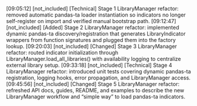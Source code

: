 [09:05:12] [not_included] [Technical] Stage 1 LibraryManager refactor: removed automatic pandas-ta loader instantiation so indicators no longer self-register on import and verified manual bootstrap path.
[09:12:47] [not_included] [Added] Stage 2 LibraryManager refactor: implemented dynamic pandas-ta discovery/registration that generates LibraryIndicator wrappers from function signatures and plugged them into the factory lookup.
[09:20:03] [not_included] [Changed] Stage 3 LibraryManager refactor: routed indicator initialization through LibraryManager.load_all_libraries() with availability logging to centralize external library setup.
[09:33:18] [not_included] [Technical] Stage 4 LibraryManager refactor: introduced unit tests covering dynamic pandas-ta registration, logging hooks, error propagation, and LibraryManager access.
[09:45:56] [not_included] [Changed] Stage 5 LibraryManager refactor: refreshed API docs, guides, README, and examples to describe the new LibraryManager workflow and “simple way” to load pandas-ta indicators.
